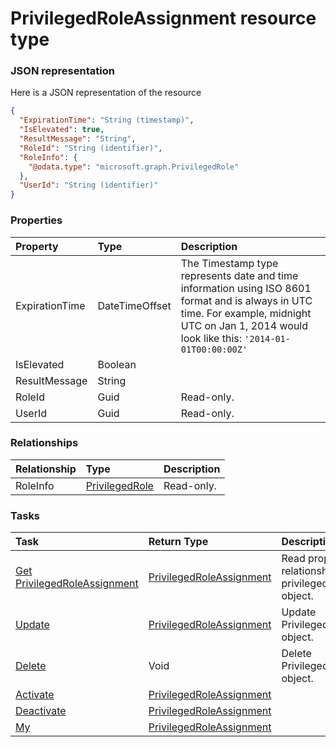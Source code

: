 # PrivilegedRoleAssignment resource type



### JSON representation

Here is a JSON representation of the resource

```json
{
  "ExpirationTime": "String (timestamp)",
  "IsElevated": true,
  "ResultMessage": "String",
  "RoleId": "String (identifier)",
  "RoleInfo": {
    "@odata.type": "microsoft.graph.PrivilegedRole"
  },
  "UserId": "String (identifier)"
}

```
### Properties
| Property	   | Type	|Description|
|:---------------|:--------|:----------|
|ExpirationTime|DateTimeOffset|The Timestamp type represents date and time information using ISO 8601 format and is always in UTC time. For example, midnight UTC on Jan 1, 2014 would look like this: `'2014-01-01T00:00:00Z'`|
|IsElevated|Boolean||
|ResultMessage|String||
|RoleId|Guid| Read-only.|
|UserId|Guid| Read-only.|

### Relationships
| Relationship | Type	|Description|
|:---------------|:--------|:----------|
|RoleInfo|[PrivilegedRole](privilegedrole.md)| Read-only.|

### Tasks

| Task		   | Return Type	|Description|
|:---------------|:--------|:----------|
|[Get PrivilegedRoleAssignment](../api/privilegedroleassignment_get.md) | [PrivilegedRoleAssignment](privilegedroleassignment.md) |Read properties and relationships of privilegedRoleAssignment object.|
|[Update](../api/privilegedroleassignment_update.md) | [PrivilegedRoleAssignment](privilegedroleassignment.md)	|Update PrivilegedRoleAssignment object. |
|[Delete](../api/privilegedroleassignment_delete.md) | Void	|Delete PrivilegedRoleAssignment object. |
|[Activate](../api/privilegedroleassignment_activate.md)|[PrivilegedRoleAssignment](privilegedroleassignment.md)||
|[Deactivate](../api/privilegedroleassignment_deactivate.md)|[PrivilegedRoleAssignment](privilegedroleassignment.md)||
|[My](../api/privilegedroleassignment_my.md)|[PrivilegedRoleAssignment](privilegedroleassignment.md)||

<!-- uuid: 3bd15dd6-1d2a-41b3-a67f-1d56c1f4a4b5
2015-10-09 18:12:09 UTC -->